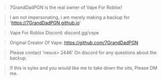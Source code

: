 > 7GrandDadPGN is the real owner of Vape For Roblox!

> I am not impersonating, i am merely making a backup for 'https://7GrandDadPGN.github.io'

> Vape For Roblox Discord: discord.gg/vxpe 

> Original Creator Of Vape: https://github.com/7GrandDadPGN 

> Please contact 'nexus> 2446' On discord for any questions about the backup. 

> If this is xylex and you would like me to take down the site, Please DM me.
